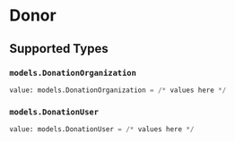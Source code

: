 # Donor


## Supported Types

### `models.DonationOrganization`

```python
value: models.DonationOrganization = /* values here */
```

### `models.DonationUser`

```python
value: models.DonationUser = /* values here */
```

